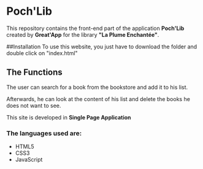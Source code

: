 # Poch'Lib

This repository contains the front-end part of the application <b>Poch'Lib</b> created by <b>Great'App</b> for the library <b>"La Plume Enchantée"</b>.

##Installation
To use this website, you just have to download the folder and double click on "index.html"

## The Functions
The user can search for a book from the bookstore and add it to his list.

Afterwards, he can look at the content of his list and delete the books he does not want to see.

This site is developed in <b>Single Page Application</b>

### The languages used are:
 - HTML5
 - CSS3
 - JavaScript
